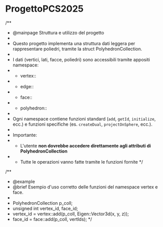 # ProgettoPCS2025
/**
 * @mainpage Struttura e utilizzo del progetto
 *
 * Questo progetto implementa una struttura dati leggera per rappresentare poliedri, tramite la struct PolyhedronCollection.
 *
 * I dati (vertici, lati, facce, poliedri) sono accessibili tramite appositi namespace:
 * - vertex::
 * - edge::
 * - face::
 * - polyhedron::
 *
 * Ogni namespace contiene funzioni standard (`add`, `getId`, `initialize`, ecc.) e funzioni specifiche (es. `createDual`, `projectOnSphere`, ecc.).
 *
 * Importante:
 * - L'utente **non dovrebbe accedere direttamente agli attributi di PolyhedronCollection**
 * - Tutte le operazioni vanno fatte tramite le funzioni fornite
 */

 /**
 * @example
 * @brief Esempio d'uso corretto delle funzioni del namespace vertex e face.
 *
 * PolyhedronCollection p_coll;
 * unsigned int vertex_id, face_id;
 * vertex_id = vertex::add(p_coll, Eigen::Vector3d(x, y, z));
 * face_id = face::add(p_coll, vertIds);
 */



